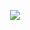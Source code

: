 <p align="center">
  <img src="https://wakatime.com/share/@51c31b4d-a5b0-493a-9dd9-b5f10ade5ea3/9cf80f9a-0707-4f62-b0be-33928663cfb7.svg" \>
</p>
